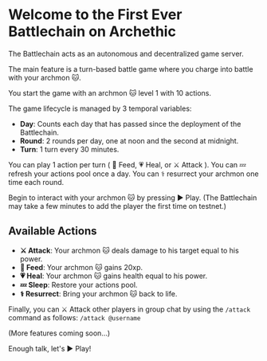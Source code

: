 # Welcome to the First Ever Battlechain on Archethic

The Battlechain acts as an autonomous and decentralized game server.

The main feature is a turn-based battle game where you charge into battle with your archmon 🐱.

You start the game with an archmon 🐱 level 1 with 10 actions.

The game lifecycle is managed by 3 temporal variables:

- **Day**: Counts each day that has passed since the deployment of the Battlechain.
- **Round**: 2 rounds per day, one at noon and the second at midnight.
- **Turn**: 1 turn every 30 minutes.

You can play 1 action per turn ( 🥐 Feed, 💗 Heal, or ⚔️ Attack ).
You can 💤 refresh your actions pool once a day.
You can ⚕️ resurrect your archmon one time each round.

Begin to interact with your archmon 🐱 by pressing ▶️ Play.
(The Battlechain may take a few minutes to add the player the first time on testnet.)

## Available Actions

- **⚔️ Attack**: Your archmon 🐱 deals damage to his target equal to his power.
- **🥐 Feed**: Your archmon 🐱 gains 20xp.
- **💗 Heal**: Your archmon 🐱 gains health equal to his power.
- **💤 Sleep**: Restore your actions pool.
- **⚕️ Resurrect**: Bring your archmon 🐱 back to life.

Finally, you can ⚔️ Attack other players in group chat by using the `/attack` command as follows:
`/attack @username`

(More features coming soon...)

Enough talk, let's ▶️ Play!
